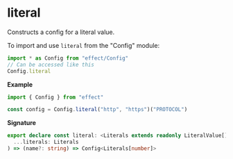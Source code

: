 # literal

Constructs a config for a literal value.

To import and use `literal` from the "Config" module:

```ts
import * as Config from "effect/Config"
// Can be accessed like this
Config.literal
```

**Example**

```ts
import { Config } from "effect"

const config = Config.literal("http", "https")("PROTOCOL")
```

**Signature**

```ts
export declare const literal: <Literals extends readonly LiteralValue[]>(
  ...literals: Literals
) => (name?: string) => Config<Literals[number]>
```
